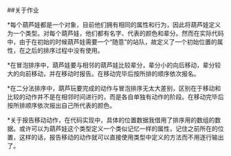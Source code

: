 ##关于作业

*每个葫芦娃都是一个对象，目前他们拥有相同的属性和行为，因此将葫芦娃定义为一个类型。对每个葫芦娃，他们都有名字、代表的颜色和辈分。然而在实际代码中，由于在初始的时候葫芦娃需要一个“随意”的站队，故定义了一个初始位置的属性，在之后的排序过程中没有使用。

*在冒泡排序中，葫芦娃要与相邻的葫芦娃比较辈分，辈分小的向后移动，辈分较大的向前移动，并在移动时报告。在移动完毕后按所排的顺序依次报名。

*在二分法排序中，葫芦玩要完成的动作与冒泡排序无太大差别，区别在于移动和比较的动作并不是在相邻时间进行的，而是各自单独有动作的阶段。在移动完毕后按所排顺序依次报出自己所代表的颜色。

*关于报告移动动作，在代码实现中，具体的位置数据我借用了排序用的数组的数据。或许可以为葫芦娃这个类型定义一个类似记忆一样的属性，记住之前所在的位置，这样的话，报告移动的动作就可以直接使用类型中定义的方法而不用逐行输出了。

